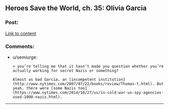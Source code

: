 ## Heroes Save the World, ch. 35: Olivia Garcia

### Post:

[Link to content](https://heroessavetheworld.wordpress.com/2017/01/10/awful-shadow-ch-9/)

### Comments:

- u/semiurge:
  ```
  > you’re telling me that it hasn’t made you question whether you’re actually working for secret Nazis or something?

  Almost as bad Garcia, an [incompetent institution](http://www.nytimes.com/2007/07/22/books/review/Thomas-t.html). But yeah, there were [some Nazis too](https://www.nytimes.com/2014/10/27/us/in-cold-war-us-spy-agencies-used-1000-nazis.html).
  ```

---

